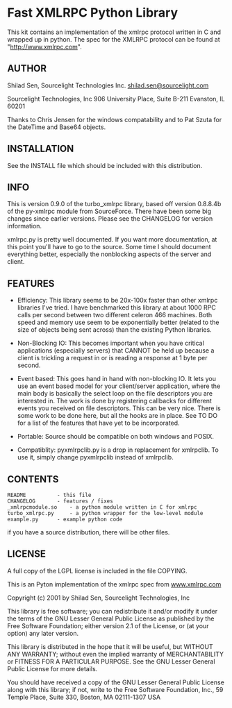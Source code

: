 # Fast XMLRPC Python Library

This kit contains an implementation of the xmlrpc protocol written in C and
wrapped up in python.  The spec for the XMLRPC protocol can be found at
"http://www.xmlrpc.com".


## AUTHOR

Shilad Sen, Sourcelight Technologies Inc. <shilad.sen@sourcelight.com>

Sourcelight Technologies, Inc
906 University Place, Suite B-211
Evanston, IL 60201


Thanks to Chris Jensen for the windows compatability and to Pat Szuta for
the DateTime and Base64 objects.


## INSTALLATION

See the INSTALL file which should be included with this distribution.


## INFO

This is version 0.9.0 of the turbo_xmlrpc library, based off version
0.8.8.4b of the py-xmlrpc module from SourceForce.  There have been some
big changes since earlier versions.  Please see the CHANGELOG for version
information.

xmlrpc.py is pretty well documented.  If you want more documentation, at
this point you'll have to go to the source.  Some time I should document
everything better, especially the nonblocking aspects of the server and
client.


## FEATURES

* Efficiency:  This library seems to be 20x-100x faster than other xmlrpc
libraries I've tried.  I have benchmarked this library at about 1000 RPC
calls per second between two different celeron 466 machines.  Both speed
and memory use seem to be exponentially better (related to the size of
objects being sent across) than the existing Python libraries.

* Non-Blocking IO:  This becomes important when you have critical
applications (especially servers) that CANNOT be held up because a client
is trickling a request in or is reading a response at 1 byte per second.

* Event based:  This goes hand in hand with non-blocking IO.  It lets you
use an event based model for your client/server application, where the
main body is basically the select loop on the file descriptors you are
interested in.  The work is done by registering callbacks for different
events you received on file descriptors.  This can be very nice.  There is
some work to be done here, but all the hooks are in place.  See TO DO for
a list of the features that have yet to be incorporated.

* Portable: Source should be compatible on both windows and POSIX.

* Compatiblity: pyxmlrpclib.py is a drop in replacement for xmlrpclib.
To use it, simply change pyxmlrpclib instead of xmlrpclib.



## CONTENTS

```
README			- this file
CHANGELOG		- features / fixes
_xmlrpcmodule.so	- a python module written in C for xmlrpc
turbo_xmlrpc.py		- a python wrapper for the low-level module
example.py		- example python code
```

if you have a source distribution, there will be other files.


## LICENSE

A full copy of the LGPL license is included in the file COPYING.

This is an Pyton implementation of the xmlrpc spec from www.xmlrpc.com

Copyright (c) 2001 by Shilad Sen, Sourcelight Technologies, Inc

This library is free software; you can redistribute it and/or
modify it under the terms of the GNU Lesser General Public
License as published by the Free Software Foundation; either
version 2.1 of the License, or (at your option) any later version.

This library is distributed in the hope that it will be useful,
but WITHOUT ANY WARRANTY; without even the implied warranty of
MERCHANTABILITY or FITNESS FOR A PARTICULAR PURPOSE.  See the GNU
Lesser General Public License for more details.

You should have received a copy of the GNU Lesser General Public
License along with this library; if not, write to the Free Software
Foundation, Inc., 59 Temple Place, Suite 330, Boston, MA  02111-1307  USA
